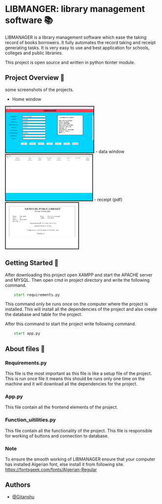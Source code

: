 # LIBMANGER: library management software 📚 

LIBMANAGER is a library management software which ease the taking record of books borrowers. It fully automates the record taking and receipt generating tasks. It is very easy to use and best application for schools, colleges and public libraries.

This project is open source and written in python tkinter module.

## Project Overview 📸
some screenshots of the projects.

- Home window
<img src='images/main application.png' height= 150px border=2px>
- data window 
<img src='images/data.png' height= 150px border=2px>
- receipt (pdf)
<img src='images/receipt.png' height= 150px border= 2px>

## Getting Started 💁

After downloading this project open XAMPP and start the APACHE server and MYSQL. Then open cmd in project directory and write the following command.

```cmd
    start requirements.py
```
This command only be runs once on the computer where the project is installed. This will install all the dependencies of the project and also create the database and table for the project.

After this command to start the project write following command.
```cmd
    start app.py
```

## About files 📁

### Requirements.py
This file is the most important as this file is like a setup file of the project. This is run once file it means this should be runs only one time on the machine and it will download all the dependencies for the project.

### App.py
This file contain all the frontend elements of the project.

### Function_uitilities.py
This file contain all the functionality of the project. This file is responsible for working of buttons and connection to database. 



### Note
To ensure the smooth working of LIBMANAGER ensure that your computer has installed Algerian font, else install it from following site.
https://fontsgeek.com/fonts/Algerian-Regular

## Authors

- [@Gitanshu](https://www.github.com/Gitax18)
